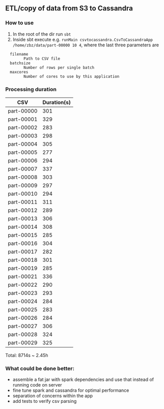 ## ETL/copy of data from S3 to Cassandra

### How to use
1. In the root of the dir run `sbt`
2. Inside sbt execute e.g. `runMain csvtocassandra.CsvToCassandraApp /home/zbz/data/part-00000 10 4`,
   where the last three parameters are
```
  filename
        Path to CSV file
  batchsize
        Number of rows per single batch
  maxcores
        Number of cores to use by this application
```

### Processing duration

| CSV           | Duration(s)|
|:-------------:|:-----------|
| part-00000    |  301       |
| part-00001    |  329       |
| part-00002    |  283       |
| part-00003    |  298       |
| part-00004    |  305       |
| part-00005    |  277       |
| part-00006    |  294       |
| part-00007    |  337       |
| part-00008    |  303       |
| part-00009    |  297       |
| part-00010    |  294       |
| part-00011    |  311       |
| part-00012    |  289       |
| part-00013    |  306       |
| part-00014    |  308       |
| part-00015    |  285       |
| part-00016    |  304       |
| part-00017    |  282       |
| part-00018    |  301       |
| part-00019    |  285       |
| part-00021    |  336       |
| part-00022    |  290       |
| part-00023    |  293       |
| part-00024    |  284       |
| part-00025    |  283       |
| part-00026    |  284       |
| part-00027    |  306       |
| part-00028    |  324       |
| part-00029    |  325       |

Total:  8714s ~ 2.45h

### What could be done better:
 - assemble a fat jar with spark dependencies and use that instead of running code on server
 - fine tune spark and cassandra for optimal performance
 - separation of concerns within the app
 - add tests to verify csv parsing
